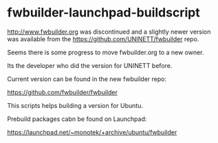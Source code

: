 # fwbuilder-launchpad-buildscript

http://www.fwbuilder.org was discontinued and a slightly newer version was available from the https://github.com/UNINETT/fwbuilder repo.

Seems there is some progress to move fwbuilder.org to a new owner.

Its the developer who did the version for UNINETT before.

Current version can be found in the new fwbuilder repo:

https://github.com/fwbuilder/fwbuilder

This scripts helps building a version for Ubuntu.

Prebuild packages cabn be found on Launchpad:

https://launchpad.net/~monotek/+archive/ubuntu/fwbuilder
